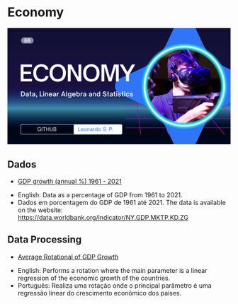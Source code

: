 # **Economy**

![](/Imagens/capa.png)

## **Dados**

- [GDP growth (annual %) 1961 - 2021](/Dados/GDP/GDP.csv)

* English: Data as a percentage of GDP from 1961 to 2021.
* Dados em porcentagem do GDP de 1961 até 2021.
The data is available on the website: https://data.worldbank.org/indicator/NY.GDP.MKTP.KD.ZG

## **Data Processing**

- [Average Rotational of GDP Growth](/DataProcessing/ARGDPG.ipynb)

* English: Performs a rotation where the main parameter is a linear regression of the economic growth of the countries.
* Português: Realiza uma rotação onde o principal parâmetro é uma regressão linear do crescimento econômico dos paises.
